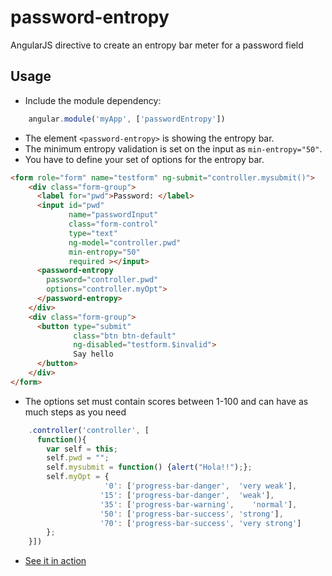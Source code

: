 # password-entropy
AngularJS directive to create an entropy bar meter for a password field

## Usage

- Include the module dependency:

```javascript
    angular.module('myApp', ['passwordEntropy'])
```

- The element `<password-entropy>` is showing the entropy bar.
- The minimum entropy validation is set on the input as `min-entropy="50"`.
- You have to define your set of options for the entropy bar.

```html
<form role="form" name="testform" ng-submit="controller.mysubmit()">
    <div class="form-group">
      <label for="pwd">Password: </label>
      <input id="pwd"
             name="passwordInput"
             class="form-control"
             type="text"
             ng-model="controller.pwd"
             min-entropy="50"
             required ></input>
      <password-entropy
        password="controller.pwd"
        options="controller.myOpt">
      </password-entropy>
    </div>
    <div class="form-group">
      <button type="submit"
              class="btn btn-default"
              ng-disabled="testform.$invalid">
              Say hello
      </button>
    </div>
</form>
```
- The options set must contain scores between 1-100 and can have as much steps as you need

```javascript
    .controller('controller', [
      function(){
        var self = this;
        self.pwd = "";
        self.mysubmit = function() {alert("Hola!!");};
        self.myOpt = {
                     '0': ['progress-bar-danger',  'very weak'],
                    '15': ['progress-bar-danger',  'weak'],
                    '35': ['progress-bar-warning',    'normal'],
                    '50': ['progress-bar-success', 'strong'],
                    '70': ['progress-bar-success', 'very strong']
        }; 
    }])
```

- [See it in action](http://demo.pernas.cat:18555/static/index.html#/) 